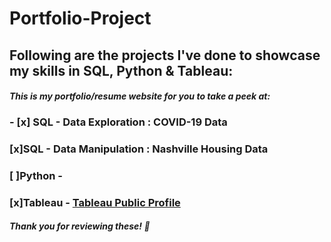 # Portfolio-Project
## Following are the projects I've done to showcase my skills in SQL, Python & Tableau: <br />
#### *This is my portfolio/resume website for you to take a peek at:* <br />
### - [x] SQL - Data Exploration : COVID-19 Data <br />
### [x]SQL - Data Manipulation : Nashville Housing Data <br />
### [ ]Python - <br />
### [x]Tableau - [Tableau Public Profile](https://public.tableau.com/app/profile/priyankajhatheanalyst) <br />
##### *Thank you for reviewing these!* 🎉
